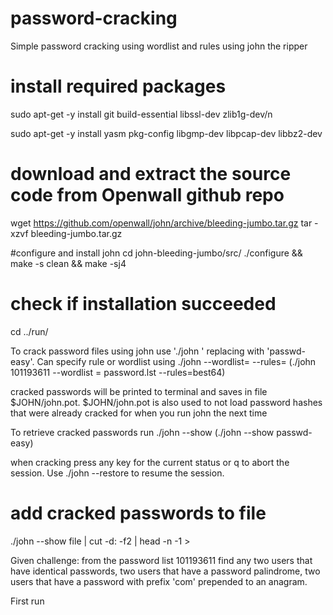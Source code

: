 # password-cracking
Simple password cracking using wordlist and rules using john the ripper

# install required packages
sudo apt-get -y install git build-essential libssl-dev zlib1g-dev/n

sudo apt-get -y install yasm pkg-config libgmp-dev libpcap-dev libbz2-dev

# download and extract the source code from Openwall github repo
wget https://github.com/openwall/john/archive/bleeding-jumbo.tar.gz
tar -xzvf bleeding-jumbo.tar.gz

#configure and install john
cd john-bleeding-jumbo/src/
./configure && make -s clean && make -sj4

# check if installation succeeded
cd ../run/

To crack password files using john use './john <file>' replacing <file> with 'passwd-easy'. Can specify rule or wordlist using ./john <password list> --wordlist=<wordlist> --rules=<rules> (./john 101193611 --wordlist = password.lst --rules=best64)

cracked passwords will be printed to terminal and saves in file $JOHN/john.pot. $JOHN/john.pot is also used to not load password hashes that were already cracked for when you run john the next time

To retrieve cracked passwords run ./john --show <password list> (./john --show passwd-easy)

when cracking press any key for the current status or q to abort the session. Use ./john --restore to resume the session.

# add cracked passwords to file
./john --show file | cut -d: -f2 | head -n -1 > <filename>

Given challenge: from the password list 101193611 find any two users that have identical passwords, two users that have a password palindrome, two users that have a password with prefix 'com' prepended to an anagram.

First run 
